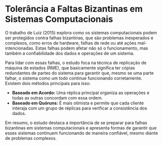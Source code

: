 # Tolerância a Faltas Bizantinas em Sistemas Computacionais

O trabalho de Luiz (2015) explora como os sistemas computacionais podem ser protegidos contra falhas bizantinas, que são problemas inesperados e complexos, como erros de hardware, falhas de rede ou até ações mal-intencionadas. Estas falhas podem afetar não só o funcionamento, mas também a confiabilidade dos dados e operações de um sistema.

Para lidar com essas falhas, o estudo foca na técnica de replicação de máquina de estados (RME), que basicamente significa ter cópias redundantes de partes do sistema para garantir que, mesmo se uma parte falhar, o sistema como um todo continue funcionando corretamente. Existem dois métodos principais para isso:
- **Baseado em Acordo:** Uma réplica principal organiza as operações e todas as outras concordam com essa ordem.
- **Baseado em Quóruns:** É mais otimista e permite que cada cliente interaja com um grupo de réplicas para verificar a consistência dos dados.

Em resumo, o estudo destaca a importância de se preparar para falhas bizantinas em sistemas computacionais e apresenta formas de garantir que esses sistemas continuem funcionando de maneira confiável, mesmo diante de problemas complexos.

